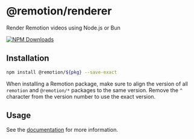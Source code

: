 # @remotion/renderer
 
Render Remotion videos using Node.js or Bun
 
[![NPM Downloads](https://img.shields.io/npm/dm/renderer.svg?style=flat&color=black&label=Downloads)](https://npmcharts.com/compare/renderer?minimal=true)
 
## Installation
 
```bash
npm install @remotion/${pkg} --save-exact
```
 
When installing a Remotion package, make sure to align the version of all `remotion` and `@remotion/*` packages to the same version.
Remove the `^` character from the version number to use the exact version.
 
## Usage
 
See the [documentation](https://www.remotion.dev/docs/renderer) for more information.
